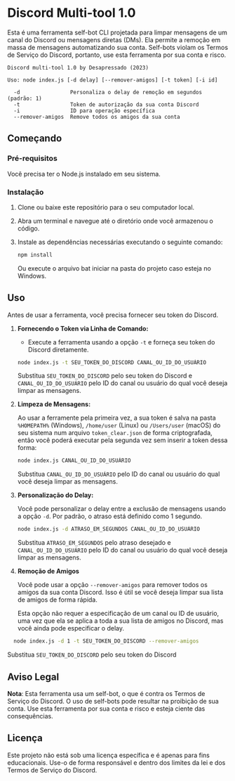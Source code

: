 # Discord Multi-tool 1.0

Esta é uma ferramenta self-bot CLI projetada para limpar mensagens de um canal do Discord ou mensagens diretas (DMs). Ela permite a remoção em massa de mensagens automatizando sua conta. Self-bots violam os Termos de Serviço do Discord, portanto, use esta ferramenta por sua conta e risco.

```
Discord multi-tool 1.0 by Desapressado (2023)

Uso: node index.js [-d delay] [--remover-amigos] [-t token] [-i id]

  -d                Personaliza o delay de remoção em segundos (padrão: 1)
  -t                Token de autorização da sua conta Discord
  -i                ID para operação específica
  --remover-amigos  Remove todos os amigos da sua conta
```

## Começando

### Pré-requisitos

Você precisa ter o Node.js instalado em seu sistema.

### Instalação

1. Clone ou baixe este repositório para o seu computador local.

2. Abra um terminal e navegue até o diretório onde você armazenou o código.

3. Instale as dependências necessárias executando o seguinte comando:

   ```bash
   npm install
   ```

   Ou execute o arquivo bat iniciar na pasta do projeto caso esteja no Windows.

## Uso

Antes de usar a ferramenta, você precisa fornecer seu token do Discord.

1. **Fornecendo o Token via Linha de Comando:**
   - Execute a ferramenta usando a opção `-t` e forneça seu token do Discord diretamente.

   ```bash
   node index.js -t SEU_TOKEN_DO_DISCORD CANAL_OU_ID_DO_USUÁRIO
   ```

   Substitua `SEU_TOKEN_DO_DISCORD` pelo seu token do Discord e `CANAL_OU_ID_DO_USUÁRIO` pelo ID do canal ou usuário do qual você deseja limpar as mensagens.

2. **Limpeza de Mensagens:**

   Ao usar a ferramente pela primeira vez, a sua token é salva na pasta `%HOMEPATH%` (Windows), `/home/user` (Linux) ou `/Users/user` (macOS) do seu sistema num arquivo `token_clear.json` de forma criptografada, então você poderá executar pela segunda vez sem inserir a token dessa forma:

   ```bash
   node index.js CANAL_OU_ID_DO_USUÁRIO
   ```

   Substitua `CANAL_OU_ID_DO_USUÁRIO` pelo ID do canal ou usuário do qual você deseja limpar as mensagens.

3. **Personalização do Delay:**

   Você pode personalizar o delay entre a exclusão de mensagens usando a opção `-d`. Por padrão, o atraso está definido como 1 segundo.

   ```bash
   node index.js -d ATRASO_EM_SEGUNDOS CANAL_OU_ID_DO_USUÁRIO
   ```

   Substitua `ATRASO_EM_SEGUNDOS` pelo atraso desejado e `CANAL_OU_ID_DO_USUÁRIO` pelo ID do canal ou usuário do qual você deseja limpar as mensagens.

4. **Remoção de Amigos**

   Você pode usar a opção `--remover-amigos` para remover todos os amigos da sua conta Discord. Isso é útil se você deseja limpar sua lista de amigos de forma rápida.

   Esta opção não requer a especificação de um canal ou ID de usuário, uma vez que ela se aplica a toda a sua lista de amigos no Discord, mas você ainda pode especificar o delay.

  ```bash
    node index.js -d 1 -t SEU_TOKEN_DO_DISCORD --remover-amigos
  ```

  Substitua `SEU_TOKEN_DO_DISCORD` pelo seu token do Discord

## Aviso Legal

**Nota**: Esta ferramenta usa um self-bot, o que é contra os Termos de Serviço do Discord. O uso de self-bots pode resultar na proibição de sua conta. Use esta ferramenta por sua conta e risco e esteja ciente das consequências.

## Licença

Este projeto não está sob uma licença específica e é apenas para fins educacionais. Use-o de forma responsável e dentro dos limites da lei e dos Termos de Serviço do Discord.
